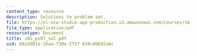 ```yaml
---
content_type: resource
description: Solutions to problem set.
file: https://ol-ocw-studio-app-production.s3.amazonaws.com/courses/16-01-unified-engineering-i-ii-iii-iv-fall-2005-spring-2006/88a3d81e26aaf30e2f57838c00b92a8c_s02_ps07_sol.pdf
file_type: application/pdf
resourcetype: Document
title: s02_ps07_sol.pdf
uid: 88a3d81e-26aa-f30e-2f57-838c00b92a8c
---
```

